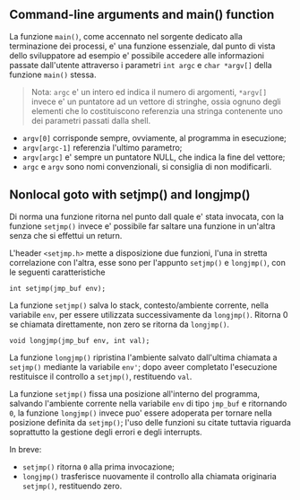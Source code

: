 ## Command-line arguments and main() function

La funzione `main()`, come accennato nel sorgente dedicato alla terminazione dei
processi, e' una funzione essenziale, dal punto di vista dello sviluppatore 
ad esempio e' possibile accedere alle informazioni passate dall'utente 
attraverso i parametri `int argc` e `char *argv[]` della funzione `main()`
stessa.

> Nota: `argc` e' un intero ed indica il numero di argomenti, `*argv[]` invece 
> e' un puntatore ad un vettore di stringhe, ossia ognuno degli elementi che lo 
> costituiscono referenzia una stringa contenente uno dei parametri passati 
> dalla shell.

- `argv[0]` corrisponde sempre, ovviamente, al programma in esecuzione;
- `argv[argc-1]` referenzia l'ultimo parametro;
- `argv[argc]` e' sempre un puntatore NULL, che indica la fine del vettore;
- `argc` e `argv` sono nomi convenzionali, si consiglia di non modificarli.

## Nonlocal goto with setjmp() and longjmp()

Di norma una funzione ritorna nel punto dall quale e' stata invocata, con la
funzione ``setjmp()`` invece e' possibile far saltare una funzione in un'altra 
senza che si effettui un return.

L'header ``<setjmp.h>`` mette a disposizione due funzioni, l'una in stretta
correlazione con l'altra, esse sono per l'appunto ``setjmp()`` e ``longjmp()``, 
con le seguenti caratteristiche

``int setjmp(jmp_buf env);``

La funzione ``setjmp()`` salva lo stack, contesto/ambiente corrente, nella 
variabile ``env``, per essere utilizzata successivamente da ``longjmp()``.
Ritorna 0 se chiamata direttamente, non zero se ritorna da ``longjmp()``.

``void longjmp(jmp_buf env, int val);``

La funzione ``longjmp()`` ripristina l'ambiente salvato dall'ultima chiamata a 
``setjmp()`` mediante la variabile ``env'``; dopo aveer completato l'esecuzione 
restituisce il controllo a ``setjmp()``, restituendo ``val``.

La funzione ``setjmp()`` fissa una posizione all'interno del programma, salvando
l'ambiente corrente nella variabile ``env`` di tipo ``jmp_buf`` e ritornando 
``0``, la funzione ``longjmp()`` invece puo' essere adoperata per tornare nella 
posizione definita da ``setjmp()``; l'uso delle funzioni su citate tuttavia 
riguarda soprattutto la gestione degli errori e degli interrupts.

In breve:
- ``setjmp()`` ritorna ``0`` alla prima invocazione;
- ``longjmp()`` trasferisce nuovamente il controllo alla chiamata originaria 
  ``setjmp()``, restituendo zero.
